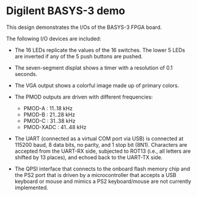 Digilent BASYS-3 demo
=====================

This design demonstrates the I/Os of the BASYS-3 FPGA board.

The following I/O devices are included:

* The 16 LEDs replicate the values of the 16 switches. The lower 5 LEDs
  are inverted if any of the 5 push buttons are pushed.

* The seven-segment displat shows a timer with a resolution of 0.1 seconds.

* The VGA output shows a colorful image made up of primary colors.

* The PMOD outputs are driven with different frequencies:

  - PMOD-A    : 11..18 kHz
  - PMOD-B    : 21..28 kHz
  - PMOD-C    : 31..38 kHz
  - PMOD-XADC : 41..48 kHz

* The UART (connected as a virtual COM port via USB) is connected at 115200 baud, 8 data bits, no parity,
  and 1 stop bit (8N1). Characters are accepted from the UART-RX side, subjected to ROT13 (i.e., all letters
  are shifted by 13 places), and echoed back to the UART-TX side.

* The QPSI interface that connects to the onboard flash memory chip and the PS2 port that is driven by a
  microcontroller that accepts a USB keyboard or mouse and mimics a PS2 keyboard/mouse are not currently implemented.
